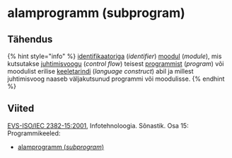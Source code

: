 # alamprogramm \(subprogram\)

## Tähendus

{% hint style="info" %}
[identifikaatoriga](identifikaator-identifier.md) \(_identifier_\) [moodul](moodul-module.md) \(_module_\), mis kutsutakse [juhtimisvoogu](juhtimisvoog-control-flow.md) \(_control flow_\) teisest [programmist](programm-program.md) \(_program_\) või moodulist erilise [keeletarindi](keeletarind-language-construct.md) \(_language construct_\) abil ja millest juhtimisvoog naaseb väljakutsunud programmi või moodulisse.
{% endhint %}

## Viited

[EVS-ISO/IEC 2382-15:2001](https://www.evs.ee/et/evs-iso-iec-2382-15-2001), Infotehnoloogia. Sõnastik. Osa 15: Programmikeeled:

* [alamprogramm \(_subprogram_\)](http://www.eki.ee/dict/its/index.cgi?Q=D35C117D-6C03-1014-88DC-FC5F0DBED45A&F=GUID&C01=1&C02=0&C10=1)

